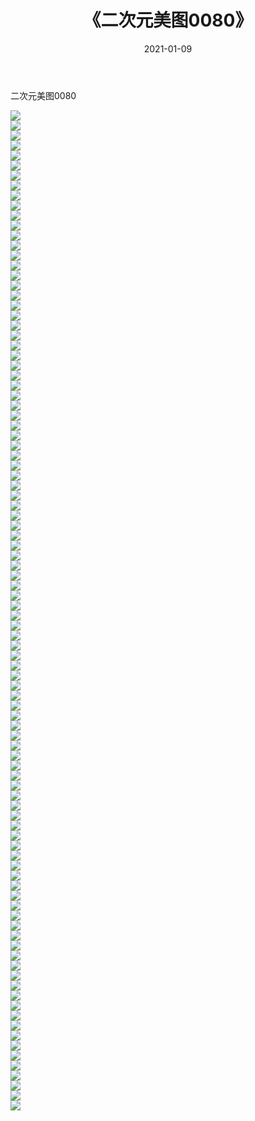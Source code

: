 ﻿---
layout: post
title:  《二次元美图0080》
date:   2021-01-09
img: http://imgx.orgx.ga/二次元/2021/二次元美图0080/000.jpg
categories: [美女, 清纯, 唯美]
---

二次元美图0080

 ![](http://imgx.orgx.ga/二次元/2021/二次元美图0080/001.jpg) <br>![](http://imgx.orgx.ga/二次元/2021/二次元美图0080/002.jpg) <br>![](http://imgx.orgx.ga/二次元/2021/二次元美图0080/003.jpg) <br>![](http://imgx.orgx.ga/二次元/2021/二次元美图0080/004.jpg) <br>![](http://imgx.orgx.ga/二次元/2021/二次元美图0080/005.jpg) <br>![](http://imgx.orgx.ga/二次元/2021/二次元美图0080/006.jpg) <br>![](http://imgx.orgx.ga/二次元/2021/二次元美图0080/007.jpg) <br>![](http://imgx.orgx.ga/二次元/2021/二次元美图0080/008.jpg) <br>![](http://imgx.orgx.ga/二次元/2021/二次元美图0080/009.jpg) <br>![](http://imgx.orgx.ga/二次元/2021/二次元美图0080/010.jpg) <br>![](http://imgx.orgx.ga/二次元/2021/二次元美图0080/011.jpg) <br>![](http://imgx.orgx.ga/二次元/2021/二次元美图0080/012.jpg) <br>![](http://imgx.orgx.ga/二次元/2021/二次元美图0080/013.jpg) <br>![](http://imgx.orgx.ga/二次元/2021/二次元美图0080/014.jpg) <br>![](http://imgx.orgx.ga/二次元/2021/二次元美图0080/015.jpg) <br>![](http://imgx.orgx.ga/二次元/2021/二次元美图0080/016.jpg) <br>![](http://imgx.orgx.ga/二次元/2021/二次元美图0080/017.jpg) <br>![](http://imgx.orgx.ga/二次元/2021/二次元美图0080/018.jpg) <br>![](http://imgx.orgx.ga/二次元/2021/二次元美图0080/019.jpg) <br>![](http://imgx.orgx.ga/二次元/2021/二次元美图0080/020.jpg) <br>![](http://imgx.orgx.ga/二次元/2021/二次元美图0080/021.jpg) <br>![](http://imgx.orgx.ga/二次元/2021/二次元美图0080/022.jpg) <br>![](http://imgx.orgx.ga/二次元/2021/二次元美图0080/023.jpg) <br>![](http://imgx.orgx.ga/二次元/2021/二次元美图0080/024.jpg) <br>![](http://imgx.orgx.ga/二次元/2021/二次元美图0080/025.jpg) <br>![](http://imgx.orgx.ga/二次元/2021/二次元美图0080/026.jpg) <br>![](http://imgx.orgx.ga/二次元/2021/二次元美图0080/027.jpg) <br>![](http://imgx.orgx.ga/二次元/2021/二次元美图0080/028.jpg) <br>![](http://imgx.orgx.ga/二次元/2021/二次元美图0080/029.jpg) <br>![](http://imgx.orgx.ga/二次元/2021/二次元美图0080/030.jpg) <br>![](http://imgx.orgx.ga/二次元/2021/二次元美图0080/031.jpg) <br>![](http://imgx.orgx.ga/二次元/2021/二次元美图0080/032.jpg) <br>![](http://imgx.orgx.ga/二次元/2021/二次元美图0080/033.jpg) <br>![](http://imgx.orgx.ga/二次元/2021/二次元美图0080/034.jpg) <br>![](http://imgx.orgx.ga/二次元/2021/二次元美图0080/035.jpg) <br>![](http://imgx.orgx.ga/二次元/2021/二次元美图0080/036.jpg) <br>![](http://imgx.orgx.ga/二次元/2021/二次元美图0080/037.jpg) <br>![](http://imgx.orgx.ga/二次元/2021/二次元美图0080/038.jpg) <br>![](http://imgx.orgx.ga/二次元/2021/二次元美图0080/039.jpg) <br>![](http://imgx.orgx.ga/二次元/2021/二次元美图0080/040.jpg) <br>![](http://imgx.orgx.ga/二次元/2021/二次元美图0080/041.jpg) <br>![](http://imgx.orgx.ga/二次元/2021/二次元美图0080/042.jpg) <br>![](http://imgx.orgx.ga/二次元/2021/二次元美图0080/043.jpg) <br>![](http://imgx.orgx.ga/二次元/2021/二次元美图0080/044.jpg) <br>![](http://imgx.orgx.ga/二次元/2021/二次元美图0080/045.jpg) <br>![](http://imgx.orgx.ga/二次元/2021/二次元美图0080/046.jpg) <br>![](http://imgx.orgx.ga/二次元/2021/二次元美图0080/047.jpg) <br>![](http://imgx.orgx.ga/二次元/2021/二次元美图0080/048.jpg) <br>![](http://imgx.orgx.ga/二次元/2021/二次元美图0080/049.jpg) <br>![](http://imgx.orgx.ga/二次元/2021/二次元美图0080/050.jpg) <br>![](http://imgx.orgx.ga/二次元/2021/二次元美图0080/051.jpg) <br>![](http://imgx.orgx.ga/二次元/2021/二次元美图0080/052.jpg) <br>![](http://imgx.orgx.ga/二次元/2021/二次元美图0080/053.jpg) <br>![](http://imgx.orgx.ga/二次元/2021/二次元美图0080/054.jpg) <br>![](http://imgx.orgx.ga/二次元/2021/二次元美图0080/055.jpg) <br>![](http://imgx.orgx.ga/二次元/2021/二次元美图0080/056.jpg) <br>![](http://imgx.orgx.ga/二次元/2021/二次元美图0080/057.jpg) <br>![](http://imgx.orgx.ga/二次元/2021/二次元美图0080/058.jpg) <br>![](http://imgx.orgx.ga/二次元/2021/二次元美图0080/059.jpg) <br>![](http://imgx.orgx.ga/二次元/2021/二次元美图0080/060.jpg) <br>![](http://imgx.orgx.ga/二次元/2021/二次元美图0080/061.jpg) <br>![](http://imgx.orgx.ga/二次元/2021/二次元美图0080/062.jpg) <br>![](http://imgx.orgx.ga/二次元/2021/二次元美图0080/063.jpg) <br>![](http://imgx.orgx.ga/二次元/2021/二次元美图0080/064.jpg) <br>![](http://imgx.orgx.ga/二次元/2021/二次元美图0080/065.jpg) <br>![](http://imgx.orgx.ga/二次元/2021/二次元美图0080/066.jpg) <br>![](http://imgx.orgx.ga/二次元/2021/二次元美图0080/067.jpg) <br>![](http://imgx.orgx.ga/二次元/2021/二次元美图0080/068.jpg) <br>![](http://imgx.orgx.ga/二次元/2021/二次元美图0080/069.jpg) <br>![](http://imgx.orgx.ga/二次元/2021/二次元美图0080/070.jpg) <br>![](http://imgx.orgx.ga/二次元/2021/二次元美图0080/071.jpg) <br>![](http://imgx.orgx.ga/二次元/2021/二次元美图0080/072.jpg) <br>![](http://imgx.orgx.ga/二次元/2021/二次元美图0080/073.jpg) <br>![](http://imgx.orgx.ga/二次元/2021/二次元美图0080/074.jpg) <br>![](http://imgx.orgx.ga/二次元/2021/二次元美图0080/075.jpg) <br>![](http://imgx.orgx.ga/二次元/2021/二次元美图0080/076.jpg) <br>![](http://imgx.orgx.ga/二次元/2021/二次元美图0080/077.jpg) <br>![](http://imgx.orgx.ga/二次元/2021/二次元美图0080/078.jpg) <br>![](http://imgx.orgx.ga/二次元/2021/二次元美图0080/079.jpg) <br>![](http://imgx.orgx.ga/二次元/2021/二次元美图0080/080.jpg) <br>![](http://imgx.orgx.ga/二次元/2021/二次元美图0080/081.jpg) <br>![](http://imgx.orgx.ga/二次元/2021/二次元美图0080/082.jpg) <br>![](http://imgx.orgx.ga/二次元/2021/二次元美图0080/083.jpg) <br>![](http://imgx.orgx.ga/二次元/2021/二次元美图0080/084.jpg) <br>![](http://imgx.orgx.ga/二次元/2021/二次元美图0080/085.jpg) <br>![](http://imgx.orgx.ga/二次元/2021/二次元美图0080/086.jpg) <br>![](http://imgx.orgx.ga/二次元/2021/二次元美图0080/087.jpg) <br>![](http://imgx.orgx.ga/二次元/2021/二次元美图0080/088.jpg) <br>![](http://imgx.orgx.ga/二次元/2021/二次元美图0080/089.jpg) <br>![](http://imgx.orgx.ga/二次元/2021/二次元美图0080/090.jpg) <br>![](http://imgx.orgx.ga/二次元/2021/二次元美图0080/091.jpg) <br>![](http://imgx.orgx.ga/二次元/2021/二次元美图0080/092.jpg) <br>![](http://imgx.orgx.ga/二次元/2021/二次元美图0080/093.jpg) <br>![](http://imgx.orgx.ga/二次元/2021/二次元美图0080/094.jpg) <br>![](http://imgx.orgx.ga/二次元/2021/二次元美图0080/095.jpg) <br>![](http://imgx.orgx.ga/二次元/2021/二次元美图0080/096.jpg) <br>![](http://imgx.orgx.ga/二次元/2021/二次元美图0080/097.jpg) <br>![](http://imgx.orgx.ga/二次元/2021/二次元美图0080/098.jpg) <br>![](http://imgx.orgx.ga/二次元/2021/二次元美图0080/099.jpg) <br>![](http://imgx.orgx.ga/二次元/2021/二次元美图0080/100.jpg) <br>